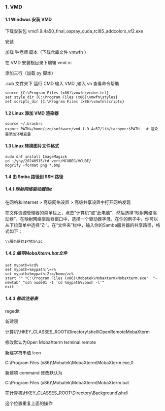 ### 1. VMD 

#### 1.1 Windwos 安装 VMD

下载安装包 vmd1.9.4a50_final_ospray_cuda_tcl85_addcolors_vf2.exe

安装

加载 钟老师 脚本（下载仓库文件 vmwfn ）

在 VMD 安装根目录下编辑 vmd.rc

添加三行（加载 py 脚本）

.cub 文件夹下 运行 CMD 输入 VMD ,输入 vh 查看命令帮助

```
source {C:\Program Files (x86)\vmwfn\vcube.tcl}
set style_dir {C:\Program Files (x86)\vmwfn\styles}
set scripts_dir {C:\Program Files (x86)\vmwfn\scripts}
```

#### 1.2 Linux 添加 VMD 渲染器


```
source ~/.brashrc
export PATH=/home/jzq/software/vmd-1.9.4a57/lib/tachyon:$PATH   # 渲染器添加环境变量
```

#### 1.3 Linux 转换图片文件格式


```
sudo dnf install ImageMagick
cd ~/yhy/20240515/td_vert/MCUBEG/VCUBE/
mogrify -format png *.bmp
```

#### 1.4 由 Smba 路径到 SSH 路径

##### 1.4.1 映射网络驱动器到z

在网络和Internet > 高级网络设置 > 高级共享设置中打开网络发现

在文件资源管理器的菜单栏上，点击“计算机”或“此电脑”，然后选择“映射网络驱动器”。在映射网络驱动器窗口中，选择一个驱动器字母。在你的例子中，你可以从下拉菜单中选择“Z:”。在“文件夹”栏中，输入你的Samba服务器的共享路径，格式如下：

```
\\服务器的IP地址\zc
```

##### 1.4.2 编写MobaXterm.bat文件
```
set mypath=%cd%
set mypath=%mypath:\=/%
set mypath=%mypath:Z:=/home/zc%
start "" "C:\Program Files (x86)\Mobatek\MobaXterm\MobaXterm.exe"  "-newtab" "ssh node01 -t 'cd %mypath%;bash -l'"
exit
```

##### 1.4.3 修改注册表

regedit

新建项

计算机\HKEY_CLASSES_ROOT\Directory\shell\OpenRemoteMobaXterm

修改默认为Open MobaXterm terminal remote

新建字符串值 Icon

C:\Program Files (x86)\Mobatek\MobaXterm\MobaXterm.exe,0

新建项 command 修改默认为

C:\Program Files (x86)\Mobatek\MobaXterm\MobaXterm.bat

在计算机\HKEY_CLASSES_ROOT\Directory\Background\shell

这个位置重复上面的操作
